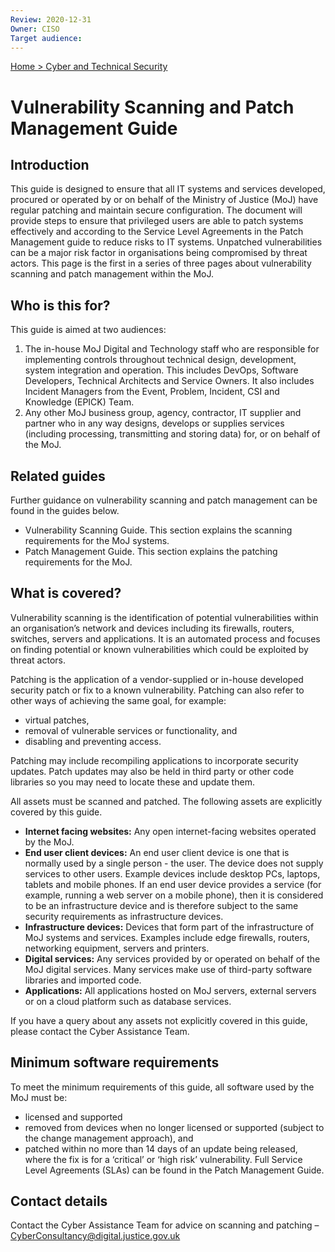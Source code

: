 ```yaml
---
Review: 2020-12-31
Owner: CISO
Target audience:
---
```


[Home > Cyber and Technical Security](home-security-policies-guides.md)

# Vulnerability Scanning and Patch Management Guide

## Introduction

This guide is designed to ensure that all IT systems and services developed, procured or operated by or on behalf of the Ministry of Justice (MoJ) have regular patching and maintain secure configuration. The document will provide steps to ensure that privileged users are able to patch systems effectively and according to the Service Level Agreements in the Patch Management guide
to reduce risks to IT systems. Unpatched vulnerabilities can be a major risk factor in organisations being compromised by threat actors. This page is the first in a series of three pages about
vulnerability scanning and patch management within the MoJ.

## Who is this for?

This guide is aimed at two audiences:

1. The in-house MoJ Digital and Technology staff who are responsible for implementing controls throughout technical design, development, system integration and operation. This includes DevOps, Software Developers, Technical Architects and Service Owners. It also includes Incident Managers from the Event, Problem, Incident, CSI and Knowledge (EPICK) Team.
2. Any other MoJ business group, agency, contractor, IT supplier and partner who in any way designs, develops or supplies services (including processing, transmitting and storing data) for, or on behalf of the MoJ.

## Related guides

Further guidance on vulnerability scanning and patch management can be found in the guides
below.

* Vulnerability Scanning Guide. This section explains the scanning requirements for the MoJ systems.
* Patch Management Guide. This section explains the patching requirements for the MoJ.

## What is covered?

Vulnerability scanning is the identification of potential vulnerabilities within an organisation’s network and devices including its firewalls, routers, switches, servers and applications. It is an
automated process and focuses on finding potential or known vulnerabilities which could be exploited by threat actors.

Patching is the application of a vendor-supplied or in-house developed security patch or fix to a known vulnerability. Patching can also refer to other ways of achieving the same goal, for example:

* virtual patches,
* removal of vulnerable services or functionality, and
* disabling and preventing access.

Patching may include recompiling applications to incorporate security updates. Patch updates may also be held in third party or other code libraries so you may need to locate these and update them.

All assets must be scanned and patched. The following assets are explicitly covered by this guide.

* __Internet facing websites:__ Any open internet-facing websites operated by the MoJ.
* __End user client devices:__ An end user client device is one that is normally used by a single person - the user. The device does not supply services to other users. Example devices include desktop PCs, laptops, tablets and mobile phones. If an end user device provides a service (for example, running a web server on a mobile phone), then it is considered to be an infrastructure device and is therefore subject to the same security requirements as infrastructure devices.
* __Infrastructure devices:__ Devices that form part of the infrastructure of MoJ systems and services. Examples include edge firewalls, routers, networking equipment, servers and printers.
* __Digital services:__ Any services provided by or operated on behalf of the MoJ digital services. Many services make use of third-party software libraries and imported code.
* __Applications:__ All applications hosted on MoJ servers, external servers or on a cloud platform such as database services.

If you have a query about any assets not explicitly covered in this guide, please contact the Cyber Assistance Team.

## Minimum software requirements

To meet the minimum requirements of this guide, all software used by the MoJ must be:

* licensed and supported
* removed from devices when no longer licensed or supported (subject to the change management approach), and
* patched within no more than 14 days of an update being released, where the fix is for a ‘critical’ or ‘high risk’ vulnerability. Full Service Level Agreements (SLAs) can be found in the Patch Management Guide.

## Contact details

Contact the Cyber Assistance Team for advice on scanning and patching – [CyberConsultancy@digital.justice.gov.uk](mailto:CyberConsultancy@digital.justice.gov.uk)
